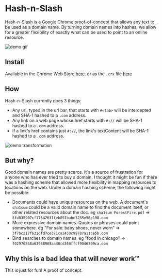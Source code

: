 Hash-n-Slash
============

Hash-n-Slash is a Google Chrome proof-of-concept that allows any text to be used as a domain name.  By turning domain names into hashes, we allow for a greater flexibility of exactly what can be used to point to an online resource.

![demo gif](http://i.imgur.com/Wf5pmir.gif)


Install
-------
Available in the Chrome Web Store [here](https://chrome.google.com/webstore/detail/empty-title/deeodhnicjhejapbkohokpgglnnmgbkc), or as the `.crx` file [here](https://github.com/amoffat/hash-n-slash/blob/master/hashnslash.crx)

How
---
Hash-n-Slash currently does 3 things:
  * Any url, typed in the url bar, that starts with `#<tab>` will be intercepted and SHA-1 hashed to a `.com` address.
  * Any link on a web page whose href starts with `#://` will be SHA-1 hashed to a `.com` address.
  * If a link's href contains just `#://`, the link's textContent will be SHA-1 hashed to a `.com` address.

![demo transformation](http://i.imgur.com/NXu34x1.png)  

But why?
--------
Good domain names are pretty scarce.  It's a source of frustration for anyone who has ever tried to buy a domain.  I thought it might be fun if there was a hashing scheme that allowed more flexibility in mapping resources to locations on the web.  Under a domain hashing scheme, the following might be possible:
* Documents could have unique resources on the web.  A document's `sha1sum` could be a valid domain name to find the document itself, or other related resources about the doc.  eg `sha1sum ForestFire.pdf` => `5fd035907cf17542631feb891babe3235e56c198.com`
* More expressive domain names.  Quotes or phrases could point somewhere.  eg "For sale: baby shoes, never worn" => `3f7bc217f621dfd7ce371ca2450c99787a11ce5b.com`
* Bind searches to domain names, eg "food in chicago" => `f02970848a63988965aa40cd368ffcf9046209ca.com`

Why this is a bad idea that will never work™
--------------------------------------------
This is just for fun!  A proof of concept.
